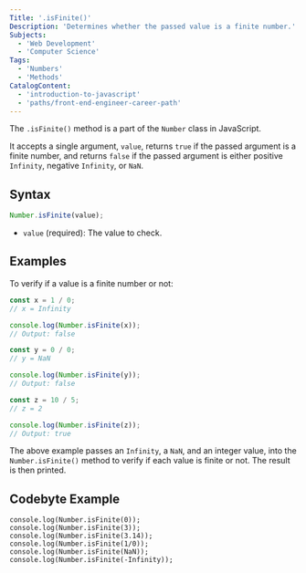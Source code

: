```yaml
---
Title: '.isFinite()'
Description: 'Determines whether the passed value is a finite number.'
Subjects:
  - 'Web Development'
  - 'Computer Science'
Tags:
  - 'Numbers'
  - 'Methods'
CatalogContent:
  - 'introduction-to-javascript'
  - 'paths/front-end-engineer-career-path'
---
```


The `.isFinite()` method is a part of the `Number` class in JavaScript.

It accepts a single argument, `value`, returns `true` if the passed argument is a finite number, and returns `false` if the passed argument is either positive `Infinity`, negative `Infinity`, or `NaN`.

## Syntax

```js
Number.isFinite(value);
```

- `value` (required): The value to check.

## Examples

To verify if a value is a finite number or not:

```js
const x = 1 / 0;
// x = Infinity

console.log(Number.isFinite(x));
// Output: false
```

```js
const y = 0 / 0;
// y = NaN

console.log(Number.isFinite(y));
// Output: false
```

```js
const z = 10 / 5;
// z = 2

console.log(Number.isFinite(z));
// Output: true
```

The above example passes an `Infinity`, a `NaN`, and an integer value, into the `Number.isFinite()` method to verify if each value is finite or not. The result is then printed.

## Codebyte Example

```codebyte/js
console.log(Number.isFinite(0));
console.log(Number.isFinite(3));
console.log(Number.isFinite(3.14));
console.log(Number.isFinite(1/0));
console.log(Number.isFinite(NaN));
console.log(Number.isFinite(-Infinity));
```
